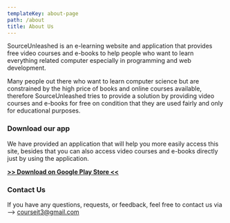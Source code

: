 ```yaml
---
templateKey: about-page
path: /about
title: About Us
---
```

SourceUnleashed is an e-learning website and application that provides free video courses and e-books to help people who want to learn everything related computer especially in programming and web development.

Many people out there who want to learn computer science but are constrained by the high price of books and online courses available, therefore SourceUnleashed tries to provide a solution by providing video courses and e-books for free on condition that they are used fairly and only for educational purposes.

### Download our app

We have provided an application that will help you more easily access this site, besides that you can also access video courses and e-books directly just by using the application. 

**[\>> Download on Google Play Store <<](https://play.google.com/store/apps/details?id=org.noobcoder.sourceunleashed)**

### Contact Us

If you have any questions, requests, or feedback, feel free to contact us via --> courseit3@gmail.com